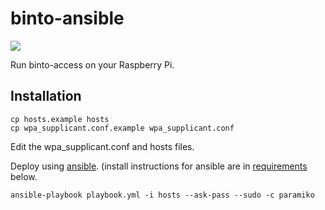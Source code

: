 # binto-ansible

![](https://raw2.github.com/riversideio/binto-api/master/binto.jpg)

Run binto-access on your Raspberry Pi.

## Installation

```
cp hosts.example hosts
cp wpa_supplicant.conf.example wpa_supplicant.conf
```

Edit the wpa_supplicant.conf and hosts files.

Deploy using [ansible](http://www.ansibleworks.com). (install instructions for ansible are in [requirements](#requirements) below.

```
ansible-playbook playbook.yml -i hosts --ask-pass --sudo -c paramiko
```
